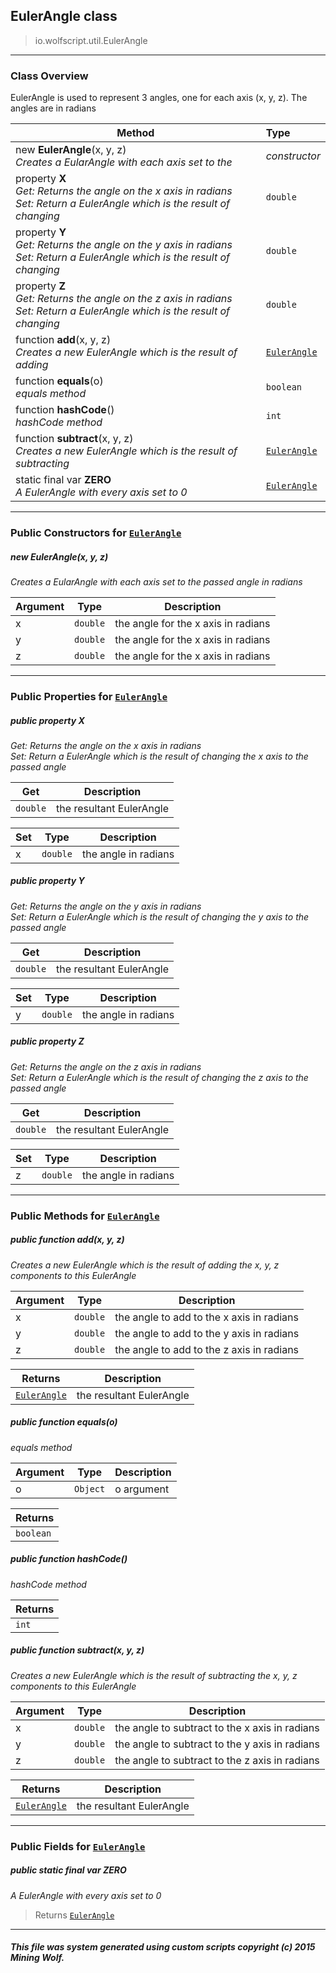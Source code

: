 ## EulerAngle __class__

>io.wolfscript.util.EulerAngle

---

### Class Overview

EulerAngle is used to represent 3 angles, one for each axis (x, y, z). The angles are in radians

Method | Type   
--- | :--- 
new __EulerAngle__(x, y, z) <br> _Creates a EularAngle with each axis set to the_ | _constructor_
  property __X__ <br> _Get: Returns the angle on the x axis in radians<br>Set: Return a EulerAngle which is the result of changing_ | `double`
  property __Y__ <br> _Get: Returns the angle on the y axis in radians<br>Set: Return a EulerAngle which is the result of changing_ | `double`
  property __Z__ <br> _Get: Returns the angle on the z axis in radians<br>Set: Return a EulerAngle which is the result of changing_ | `double`
 function __add__(x, y, z) <br> _Creates a new EulerAngle which is the result of adding_ | [`EulerAngle`](EulerAngle.md)
 function __equals__(o) <br> _equals method_ | `boolean`
 function __hashCode__() <br> _hashCode method_ | `int`
 function __subtract__(x, y, z) <br> _Creates a new EulerAngle which is the result of subtracting_ | [`EulerAngle`](EulerAngle.md)
static final var __ZERO__ <br> _A EulerAngle with every axis set to 0_ | [`EulerAngle`](EulerAngle.md)



---

### Public Constructors for [`EulerAngle`](EulerAngle.md)

##### <a id='eulerangle'></a>new __EulerAngle__(x, y, z) 

_Creates a EularAngle with each axis set to the passed angle in radians_

Argument | Type | Description  
--- | --- | --- 
x | `double` | the angle for the x axis in radians
y | `double` | the angle for the x axis in radians
z | `double` | the angle for the x axis in radians

---

### Public Properties for [`EulerAngle`](EulerAngle.md)

##### <a id='x'></a>public   property __X__

_Get: Returns the angle on the x axis in radians<br>Set: Return a EulerAngle which is the result of changing the x axis to the passed angle_

Get | Description
--- | --- 
`double` | the resultant EulerAngle

Set | Type | Description  
--- | --- | --- 
x | `double` | the angle in radians


##### <a id='y'></a>public   property __Y__

_Get: Returns the angle on the y axis in radians<br>Set: Return a EulerAngle which is the result of changing the y axis to the passed angle_

Get | Description
--- | --- 
`double` | the resultant EulerAngle

Set | Type | Description  
--- | --- | --- 
y | `double` | the angle in radians


##### <a id='z'></a>public   property __Z__

_Get: Returns the angle on the z axis in radians<br>Set: Return a EulerAngle which is the result of changing the z axis to the passed angle_

Get | Description
--- | --- 
`double` | the resultant EulerAngle

Set | Type | Description  
--- | --- | --- 
z | `double` | the angle in radians


---

### Public Methods for [`EulerAngle`](EulerAngle.md)

##### <a id='add'></a>public  function __add__(x, y, z)

_Creates a new EulerAngle which is the result of adding the x, y, z components to this EulerAngle_

Argument | Type | Description  
--- | --- | --- 
x | `double` | the angle to add to the x axis in radians
y | `double` | the angle to add to the y axis in radians
z | `double` | the angle to add to the z axis in radians

Returns | Description
--- | --- 
[`EulerAngle`](EulerAngle.md) | the resultant EulerAngle


##### <a id='equals'></a>public  function __equals__(o)

_equals method_

Argument | Type | Description  
--- | --- | --- 
o | `Object` | o argument

Returns | 
--- | 
`boolean` |


##### <a id='hashcode'></a>public  function __hashCode__()

_hashCode method_

Returns | 
--- | 
`int` |


##### <a id='subtract'></a>public  function __subtract__(x, y, z)

_Creates a new EulerAngle which is the result of subtracting the x, y, z components to this EulerAngle_

Argument | Type | Description  
--- | --- | --- 
x | `double` | the angle to subtract to the x axis in radians
y | `double` | the angle to subtract to the y axis in radians
z | `double` | the angle to subtract to the z axis in radians

Returns | Description
--- | --- 
[`EulerAngle`](EulerAngle.md) | the resultant EulerAngle


---

### Public Fields for [`EulerAngle`](EulerAngle.md)

##### <a id='zero'></a>public static final var __ZERO__

_A EulerAngle with every axis set to 0_

>Returns
>  [`EulerAngle`](EulerAngle.md)

---


##### This file was system generated using custom scripts copyright (c) 2015 Mining Wolf.
	


